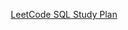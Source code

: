 <p align="center">
<a href = "https://leetcode.com/study-plan/sql/">LeetCode SQL Study Plan</a>
<p align="center">
